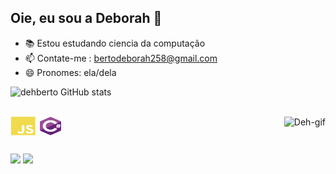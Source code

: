 ##  Oie, eu sou a Deborah 👋
- 📚 Estou estudando ciencia da computação
- 📫 Contate-me : bertodeborah258@gmail.com
- 😄 Pronomes: ela/dela

![dehberto GitHub stats](https://github-readme-stats.vercel.app/api?username=dehberto&show_icons=true&theme=tokyonight)

<div style="display: inline_block"><br>
  <img align="center" alt="Deh-Js" height="30" width="40" src="https://raw.githubusercontent.com/devicons/devicon/master/icons/javascript/javascript-plain.svg">
  <img align="center" alt="Deh-Csharp" height="30" width="40" src="https://raw.githubusercontent.com/devicons/devicon/master/icons/csharp/csharp-original.svg">
  <img align="right" alt="Deh-gif" src="[https://raw.githubusercontent.com/devicons/devicon/master/icons/csharp/csharp-original.svg](https://www.canva.com/design/DAGRron3jyI/pPak57SyKl1cCNsQbqZ6dA/edit)">
</div>
  
  ##
 
<div> 
  <a href="https://instagram.com/deh_berto" target="_blank"><img src="https://img.shields.io/badge/-Instagram-%23E4405F?style=for-the-badge&logo=instagram&logoColor=white" target="_blank"></a>
  <a href = "mailto:bertodeborah258@gmail.com"><img src="https://img.shields.io/badge/-Gmail-%23333?style=for-the-badge&logo=gmail&logoColor=white" target="_blank"></a
  
</div>
